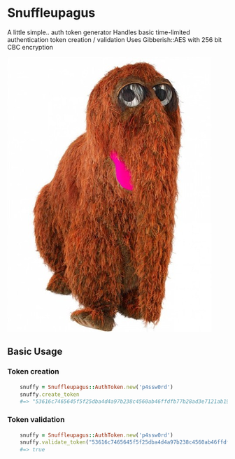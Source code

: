 Snuffleupagus
=============

A little simple.. auth token generator
Handles basic time-limited authentication token creation / validation
Uses Gibberish::AES with 256 bit CBC encryption

![Snuffy](/Snuffy.png "Snuffleupagus")

## Basic Usage
### Token creation
```ruby
    snuffy = Snuffleupagus::AuthToken.new('p4ssw0rd')
    snuffy.create_token
    #=> "53616c7465645f5f25dba4d4a97b238c4560ab46ffdfb77b28ad3e7121ab1917"
```
### Token validation
```ruby
    snuffy = Snuffleupagus::AuthToken.new('p4ssw0rd')
    snuffy.validate_token("53616c7465645f5f25dba4d4a97b238c4560ab46ffdfb77b28ad3e7121ab1917")
    #=> true
```
